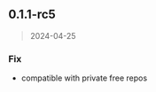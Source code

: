 
<a name="0.1.1-rc5"></a>
## 0.1.1-rc5

> 2024-04-25

### Fix

* compatible with private free repos

